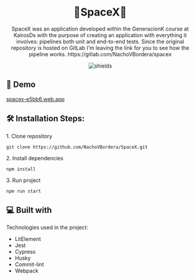 <h1 align="center" id="title">🚀SpaceX🚀</h1>

<p align="center" id="description">SpaceX was an application developed within the GeneracionK course at KairosDs with the purpose of creating an application with everything it involves: pipelines both unit and end-to-end tests. Since the original repository is hosted on GitLab I'm leaving the link for you to see how the pipeline works. https://gitlab.com/NachoVBordera/spacex</p>

<p align="center"><img src="https://img.shields.io/badge/MADE_WITH_%E2%9D%A4%EF%B8%8F_BY_NACHO-bb69ff" alt="shields"></p>

<h2 >🚀 Demo</h2>

[spacex-e5bb6.web.app](spacex-e5bb6.web.app)

<h2>🛠️ Installation Steps:</h2>

<p>1. Clone repository</p>

```
git clone https://github.com/NachoVBordera/SpaceX.git
```

<p >2. Install dependencies</p>

```
npm install
```

<p >3. Run project</p>

```
npm run start
```
  
<h2 >💻 Built with</h2>

Technologies used in the project:

*   LitElement
*   Jest
*   Cypress
*   Husky
*   Commit-lint
*   Webpack

